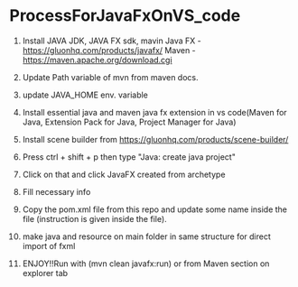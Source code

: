 # ProcessForJavaFxOnVS_code

1. Install JAVA JDK, JAVA FX sdk, mavin
Java FX - https://gluonhq.com/products/javafx/
Maven - https://maven.apache.org/download.cgi

2. Update Path variable of mvn from maven docs.

3. update JAVA_HOME env. variable 

4. Install essential java and maven java fx extension in vs code(Maven for Java, Extension Pack for Java, Project Manager for Java) 

5. Install scene builder from https://gluonhq.com/products/scene-builder/

6. Press ctrl + shift + p then type "Java: create java project" 

7. Click on that and click JavaFX created from archetype

8. Fill necessary info

9. Copy the pom.xml file from this repo and update some name inside the file (instruction is given inside the file).

10. make java and resource on main folder in same structure for direct import of fxml

11. ENJOY!!Run with (mvn clean javafx:run) or from Maven section on explorer tab
